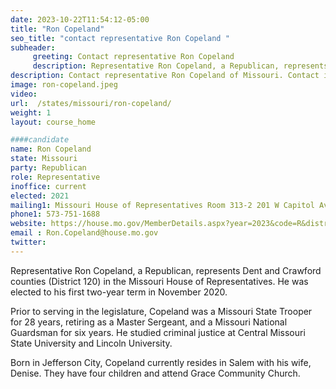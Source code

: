 ```yaml
---
date: 2023-10-22T11:54:12-05:00
title: "Ron Copeland"
seo_title: "contact representative Ron Copeland "
subheader:
     greeting: Contact representative Ron Copeland
     description: Representative Ron Copeland, a Republican, represents Dent and Crawford counties (District 120) in the Missouri House of Representatives. He was elected to his first two-year term in November 2020.
description: Contact representative Ron Copeland of Missouri. Contact information for Ron Copeland includes email address, phone number, and mailing address.
image: ron-copeland.jpeg
video:
url:  /states/missouri/ron-copeland/
weight: 1
layout: course_home

####candidate
name: Ron Copeland
state: Missouri
party: Republican
role: Representative
inoffice: current
elected: 2021
mailing1: Missouri House of Representatives Room 313-2 201 W Capitol Ave Jefferson City, MO 65101
phone1: 573-751-1688
website: https://house.mo.gov/MemberDetails.aspx?year=2023&code=R&district=120/
email : Ron.Copeland@house.mo.gov
twitter:
---
```


Representative Ron Copeland, a Republican, represents Dent and Crawford counties (District 120) in the Missouri House of Representatives. He was elected to his first two-year term in November 2020.

Prior to serving in the legislature, Copeland was a Missouri State Trooper for 28 years, retiring as a Master Sergeant, and a Missouri National Guardsman for six years. He studied criminal justice at Central Missouri State University and Lincoln University.

Born in Jefferson City, Copeland currently resides in Salem with his wife, Denise. They have four children and attend Grace Community Church.
